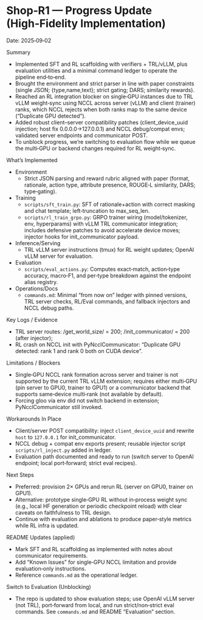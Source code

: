 # Shop‑R1 — Progress Update (High‑Fidelity Implementation)

Date: 2025‑09‑02

Summary
- Implemented SFT and RL scaffolding with verifiers + TRL/vLLM, plus evaluation utilities and a minimal command ledger to operate the pipeline end‑to‑end.
- Brought the environment and strict parser in line with paper constraints (single JSON; {type,name,text}; strict gating; DARS; similarity rewards).
- Reached an RL integration blocker on single‑GPU instances due to TRL vLLM weight‑sync using NCCL across server (vLLM) and client (trainer) ranks, which NCCL rejects when both ranks map to the same device (“Duplicate GPU detected”).
- Added robust client–server compatibility patches (client_device_uuid injection; host fix 0.0.0.0→127.0.0.1) and NCCL debug/compat envs; validated server endpoints and communicator POST.
- To unblock progress, we’re switching to evaluation flow while we queue the multi‑GPU or backend changes required for RL weight‑sync.

What’s Implemented
- Environment
  - Strict JSON parsing and reward rubric aligned with paper (format, rationale, action type, attribute presence, ROUGE‑L similarity, DARS; type‑gating).
- Training
  - `scripts/sft_train.py`: SFT of rationale+action with correct masking and chat template; left‑truncation to max_seq_len.
  - `scripts/rl_train_grpo.py`: GRPO trainer wiring (model/tokenizer, env, hyperparams) with vLLM TRL communicator integration; includes defensive patches to avoid accelerate device moves; injector hooks for init_communicator payload.
- Inference/Serving
  - TRL vLLM server instructions (tmux) for RL weight updates; OpenAI vLLM server for evaluation.
- Evaluation
  - `scripts/eval_actions.py`: Computes exact‑match, action‑type accuracy, macro‑F1, and per‑type breakdown against the endpoint alias registry.
- Operations/Docs
  - `commands.md`: Minimal “from now on” ledger with pinned versions, TRL server checks, RL/Eval commands, and fallback injectors and NCCL debug paths.

Key Logs / Evidence
- TRL server routes: /get_world_size/ = 200; /init_communicator/ = 200 (after injector); 
- RL crash on NCCL init with PyNcclCommunicator: “Duplicate GPU detected: rank 1 and rank 0 both on CUDA device”.

Limitations / Blockers
- Single‑GPU NCCL rank formation across server and trainer is not supported by the current TRL vLLM extension; requires either multi‑GPU (pin server to GPU0, trainer to GPU1) or a communicator backend that supports same‑device multi‑rank (not available by default).
- Forcing gloo via env did not switch backend in extension; PyNcclCommunicator still invoked.

Workarounds In Place
- Client/server POST compatibility: inject `client_device_uuid` and rewrite `host` to `127.0.0.1` for init_communicator.
- NCCL debug + compat env exports present; reusable injector script `scripts/rl_inject.py` added in ledger.
- Evaluation path documented and ready to run (switch server to OpenAI endpoint; local port‑forward; strict eval recipes).

Next Steps
- Preferred: provision 2× GPUs and rerun RL (server on GPU0, trainer on GPU1).
- Alternative: prototype single‑GPU RL without in‑process weight sync (e.g., local HF generation or periodic checkpoint reload) with clear caveats on faithfulness to TRL design.
- Continue with evaluation and ablations to produce paper‑style metrics while RL infra is updated.

README Updates (applied)
- Mark SFT and RL scaffolding as implemented with notes about communicator requirements.
- Add “Known Issues” for single‑GPU NCCL limitation and provide evaluation‑only instructions.
- Reference `commands.md` as the operational ledger.

Switch to Evaluation (Unblocking)
- The repo is updated to show evaluation steps; use OpenAI vLLM server (not TRL), port‑forward from local, and run strict/non‑strict eval commands. See `commands.md` and README “Evaluation” section.

